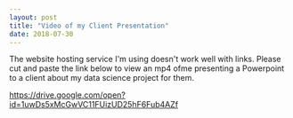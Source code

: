 ```yaml
---
layout: post
title: "Video of my Client Presentation"
date: 2018-07-30
---
```


The website hosting service I'm using doesn't work well with links. Please cut and paste the link below to view an mp4 ofme presenting a Powerpoint to a client about my data science project for them. 

https://drive.google.com/open?id=1uwDs5xMcGwVC11FUizUD25hF6Fub4AZf
